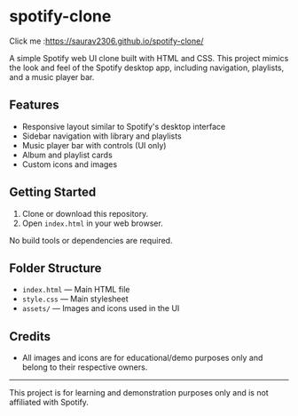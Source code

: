 # spotify-clone
Click me :https://saurav2306.github.io/spotify-clone/

A simple Spotify web UI clone built with HTML and CSS. This project mimics the look and feel of the Spotify desktop app, including navigation, playlists, and a music player bar.

## Features
- Responsive layout similar to Spotify's desktop interface
- Sidebar navigation with library and playlists
- Music player bar with controls (UI only)
- Album and playlist cards
- Custom icons and images

## Getting Started
1. Clone or download this repository.
2. Open `index.html` in your web browser.

No build tools or dependencies are required.

## Folder Structure
- `index.html` — Main HTML file
- `style.css` — Main stylesheet
- `assets/` — Images and icons used in the UI

## Credits
- All images and icons are for educational/demo purposes only and belong to their respective owners.

---

This project is for learning and demonstration purposes only and is not affiliated with Spotify.
